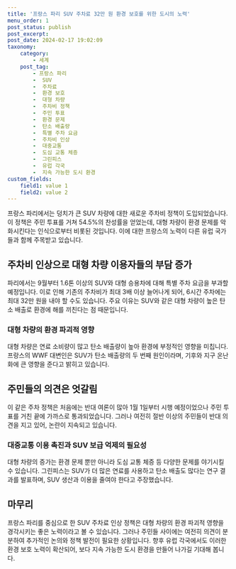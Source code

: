 ```yaml
---
title: '프랑스 파리 SUV 주차료 32만 원 환경 보호를 위한 도시의 노력'
menu_order: 1
post_status: publish
post_excerpt: 
post_date: 2024-02-17 19:02:09
taxonomy:
    category:
        - 세계
    post_tag:
        - 프랑스 파리
        -  SUV
        -  주차료
        -  환경 보호
        -  대형 차량
        -  주차비 정책
        -  주민 투표
        -  환경 문제
        -  탄소 배출량
        -  특별 주차 요금
        -  주차비 인상
        -  대중교통
        -  도심 교통 체증
        -  그린피스
        -  유럽 각국
        -  지속 가능한 도시 환경
custom_fields:
    field1: value 1
    field2: value 2
---
```


프랑스 파리에서는 덩치가 큰 SUV 차량에 대한 새로운 주차비 정책이 도입되었습니다. 이 정책은 주민 투표를 거쳐 54.5%의 찬성률을 얻었는데, 대형 차량이 환경 문제를 악화시킨다는 인식으로부터 비롯된 것입니다. 이에 대한 프랑스의 노력이 다른 유럽 국가들과 함께 주목받고 있습니다.
## 주차비 인상으로 대형 차량 이용자들의 부담 증가
파리에서는 9월부터 1.6톤 이상의 SUV와 대형 승용차에 대해 특별 주차 요금을 부과할 예정입니다. 이로 인해 기존의 주차비가 최대 3배 이상 늘어나게 되어, 6시간 주차에는 최대 32만 원을 내야 할 수도 있습니다. 주요 이유는 SUV와 같은 대형 차량이 높은 탄소 배출로 환경에 해를 끼친다는 점 때문입니다.
### 대형 차량의 환경 파괴적 영향
대형 차량은 연료 소비량이 많고 탄소 배출량이 높아 환경에 부정적인 영향을 미칩니다. 프랑스의 WWF 대변인은 SUV가 탄소 배출량의 두 번째 원인이라며, 기후와 지구 온난화에 큰 영향을 준다고 밝히고 있습니다.
## 주민들의 의견은 엇갈림
이 같은 주차 정책은 처음에는 반대 여론이 많아 1월 1일부터 시행 예정이었으나 주민 투표를 거친 끝에 가까스로 통과되었습니다. 그러나 여전히 절반 이상의 주민들이 반대 의견을 지고 있어, 논란이 지속되고 있습니다.
### 대중교통 이용 촉진과 SUV 보급 억제의 필요성
대형 차량의 증가는 환경 문제 뿐만 아니라 도심 교통 체증 등 다양한 문제를 야기시킬 수 있습니다. 그린피스는 SUV가 더 많은 연료를 사용하고 탄소 배출도 많다는 연구 결과를 발표하며, SUV 생산과 이용을 줄여야 한다고 주장했습니다.
## 마무리
프랑스 파리를 중심으로 한 SUV 주차료 인상 정책은 대형 차량의 환경 파괴적 영향을 경각시키는 좋은 노력이라고 볼 수 있습니다. 그러나 주민들 사이에는 여전히 의견이 분분하여 추가적인 논의와 정책 발전이 필요한 상황입니다. 향후 유럽 각국에서도 이러한 환경 보호 노력이 확산되어, 보다 지속 가능한 도시 환경을 만들어 나가길 기대해 봅니다.
